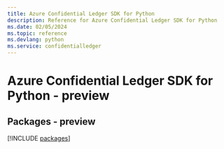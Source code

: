```yaml
---
title: Azure Confidential Ledger SDK for Python
description: Reference for Azure Confidential Ledger SDK for Python
ms.date: 02/05/2024
ms.topic: reference
ms.devlang: python
ms.service: confidentialledger
---
```

# Azure Confidential Ledger SDK for Python - preview
## Packages - preview
[!INCLUDE [packages](confidential-ledger-index.md)]